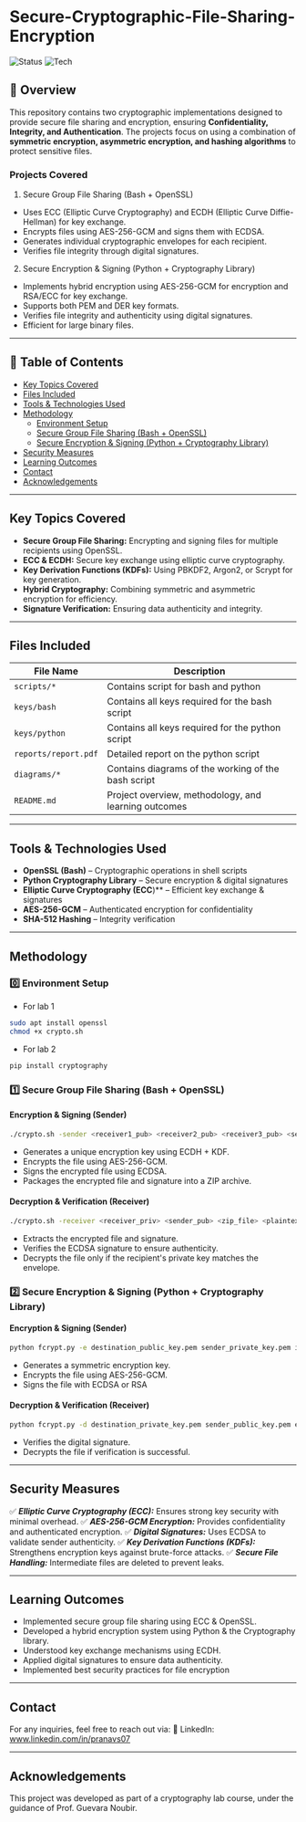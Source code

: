 # Secure-Cryptographic-File-Sharing-Encryption
![Status](https://img.shields.io/badge/Status-Completed-green)
![Tech](https://img.shields.io/badge/Tools-Python%2C%20Bash-blue)

## 📌 Overview 
This repository contains two cryptographic implementations designed to provide secure file sharing and encryption, ensuring **Confidentiality, Integrity, and Authentication**. The projects focus on using a combination of **symmetric encryption, asymmetric encryption, and hashing algorithms** to protect sensitive files.

### Projects Covered

1. Secure Group File Sharing (Bash + OpenSSL)
- Uses ECC (Elliptic Curve Cryptography) and ECDH (Elliptic Curve Diffie-Hellman) for key exchange.
- Encrypts files using AES-256-GCM and signs them with ECDSA.
- Generates individual cryptographic envelopes for each recipient.
- Verifies file integrity through digital signatures.

2. Secure Encryption & Signing (Python + Cryptography Library)
- Implements hybrid encryption using AES-256-GCM for encryption and RSA/ECC for key exchange.
- Supports both PEM and DER key formats.
- Verifies file integrity and authenticity using digital signatures.
- Efficient for large binary files.

---

## 📖 Table of Contents
- [Key Topics Covered](#key-topics-covered)  
- [Files Included](#files-included)  
- [Tools & Technologies Used](#tools--technologies-used)  
- [Methodology](#methodology)  
  - [Environment Setup](#0️⃣-environment-setup)  
  - [Secure Group File Sharing (Bash + OpenSSL)](#1️⃣-secure-group-file-sharing-bash--openssl)  
  - [Secure Encryption & Signing (Python + Cryptography Library)](#2️⃣-secure-encryption--signing-python--cryptography-library)   
- [Security Measures](#security-measures)  
- [Learning Outcomes](#learning-outcomes)  
- [Contact](#contact)  
- [Acknowledgements](#acknowledgements)

---

## Key Topics Covered 
- **Secure Group File Sharing:** Encrypting and signing files for multiple recipients using OpenSSL.
- **ECC & ECDH:** Secure key exchange using elliptic curve cryptography.
- **Key Derivation Functions (KDFs):** Using PBKDF2, Argon2, or Scrypt for key generation.
- **Hybrid Cryptography:** Combining symmetric and asymmetric encryption for efficiency.
- **Signature Verification:** Ensuring data authenticity and integrity.

---

## Files Included  
| File Name | Description |  
|-----------|------------|  
| `scripts/*` | Contains script for bash and python|
| `keys/bash` | Contains all keys required for the bash script|
| `keys/python` | Contains all keys required for the python script|
| `reports/report.pdf` | Detailed report on the python script|
| `diagrams/*` | Contains diagrams of the working of the bash script|
| `README.md` | Project overview, methodology, and learning outcomes|

---

## Tools & Technologies Used  
- **OpenSSL (Bash)** – Cryptographic operations in shell scripts
- **Python Cryptography Library** – Secure encryption & digital signatures
- **Elliptic Curve Cryptography (ECC**)** – Efficient key exchange & signatures
- **AES-256-GCM** – Authenticated encryption for confidentiality
- **SHA-512 Hashing** – Integrity verification

---

## Methodology

### 0️⃣ Environment Setup

- For lab 1
```bash
sudo apt install openssl
chmod +x crypto.sh
```

- For lab 2
```bash
pip install cryptography
```

### 1️⃣ Secure Group File Sharing (Bash + OpenSSL)
#### Encryption & Signing (Sender)
```bash
./crypto.sh -sender <receiver1_pub> <receiver2_pub> <receiver3_pub> <sender_priv> <plaintext_file> <zip_filename>
```
- Generates a unique encryption key using ECDH + KDF.
- Encrypts the file using AES-256-GCM.
- Signs the encrypted file using ECDSA.
- Packages the encrypted file and signature into a ZIP archive.

#### Decryption & Verification (Receiver)
```bash
./crypto.sh -receiver <receiver_priv> <sender_pub> <zip_file> <plaintext_file>
```
- Extracts the encrypted file and signature.
- Verifies the ECDSA signature to ensure authenticity.
- Decrypts the file only if the recipient's private key matches the envelope.


### 2️⃣ Secure Encryption & Signing (Python + Cryptography Library)
#### Encryption & Signing (Sender)
```bash
python fcrypt.py -e destination_public_key.pem sender_private_key.pem input.txt encrypted_file.enc
```
- Generates a symmetric encryption key.
- Encrypts the file using AES-256-GCM.
- Signs the file with ECDSA or RSA

#### Decryption & Verification (Receiver)
```bash
python fcrypt.py -d destination_private_key.pem sender_public_key.pem encrypted_file.enc decrypted_output.txt
```
- Verifies the digital signature.
- Decrypts the file if verification is successful.

---

## Security Measures
✅ ***Elliptic Curve Cryptography (ECC):*** Ensures strong key security with minimal overhead.
✅ ***AES-256-GCM Encryption:*** Provides confidentiality and authenticated encryption.
✅ ***Digital Signatures:*** Uses ECDSA to validate sender authenticity.
✅ ***Key Derivation Functions (KDFs):*** Strengthens encryption keys against brute-force attacks.
✅ ***Secure File Handling:*** Intermediate files are deleted to prevent leaks.

---

## Learning Outcomes
- Implemented secure group file sharing using ECC & OpenSSL.
- Developed a hybrid encryption system using Python & the Cryptography library.
- Understood key exchange mechanisms using ECDH.
- Applied digital signatures to ensure data authenticity.
- Implemented best security practices for file encryption

---

## Contact
For any inquiries, feel free to reach out via:
📌 LinkedIn: www.linkedin.com/in/pranavs07

---

## Acknowledgements
This project was developed as part of a cryptography lab course, under the guidance of Prof. Guevara Noubir.
